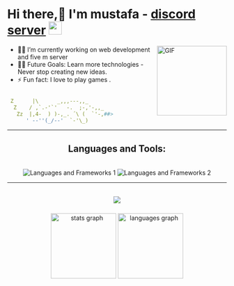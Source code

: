 # Hi there,👋 I'm mustafa -  [discord server](https://discord.gg/5gzSW2FbyH) <img width="30px" src="https://media.tenor.com/images/3b388fe03da271d2674faf85eb7c3fcd/tenor.gif" />

<img align="right" alt="GIF" height="160px" src="https://media.giphy.com/media/du3J3cXyzhj75IOgvA/giphy.gif" />


- 👨‍💻 I’m currently working on web development and five m server
- 💪🏼 Future Goals: Learn more technologies - Never stop creating new ideas.
- ⚡ Fun fact: I love to play games .

```yaml                                                                      

 Z      |\      _,,,---,,_
  Z    / ,`.-'`'   -.  ;-,'-,,_
   Zz  |,4-  ) )-,_. ´\ (  `'-,##>
      ' --''(_/--'  `-'\_)                              
```

<hr />
<h2 align="center">Languages and Tools: </h2>
<br />
<div align="center">
    <img src="https://skillicons.dev/icons?i=,,html,css,vscode,github,figma" alt="Languages and Frameworks 1" />
    <img src="https://skillicons.dev/icons?i=nodejs,javascript,mysql,lua,python," alt="Languages and Frameworks 2" />
</div>

---


<div align="center">

<br clear="both">

<div align="center">
  <img src="https://profile-counter.glitch.me/mustafaa489/count.svg?"  />
</div>

###

<div align="center">
  <img src="https://github-readme-stats.vercel.app/api?username=mustafaa489&hide_title=false&hide_rank=false&show_icons=true&include_all_commits=true&count_private=true&disable_animations=false&theme=dracula&locale=en&hide_border=false&order=1" height="150" alt="stats graph"  />
  <img src="https://github-readme-stats.vercel.app/api/top-langs?username=mustafaa489&locale=en&hide_title=false&layout=compact&card_width=320&langs_count=5&theme=dracula&hide_border=false&order=2" height="150" alt="languages graph"  />
</div>

###

<p align="left"></p>

###

